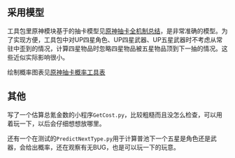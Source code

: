 ## 采用模型

工具包里原神模块基于的抽卡模型见[原神抽卡全机制总结](https://bbs.nga.cn/read.php?tid=26754637)，是非常准确的模型。为了实现方便，工具包中对UP四星角色、UP四星武器、UP五星武器时不考虑从常驻中歪到的情况，计算四星物品时忽略四星物品被五星物品顶到下一抽的情况。这些近似实际影响很小。

绘制概率图表见[原神抽卡概率工具表](https://bbs.nga.cn/read.php?tid=28026734)

## 其他

写了一个估算总氪金数的小程序`GetCost.py`，比较粗糙而且没怎么检查，可以用着玩一下，以后会仔细想想放哪里。

还有一个在测试的`PredictNextType.py`用于计算普池下一个五星是角色还是武器，会给出概率，还在观察有无BUG，也是可以玩一下的玩意。
